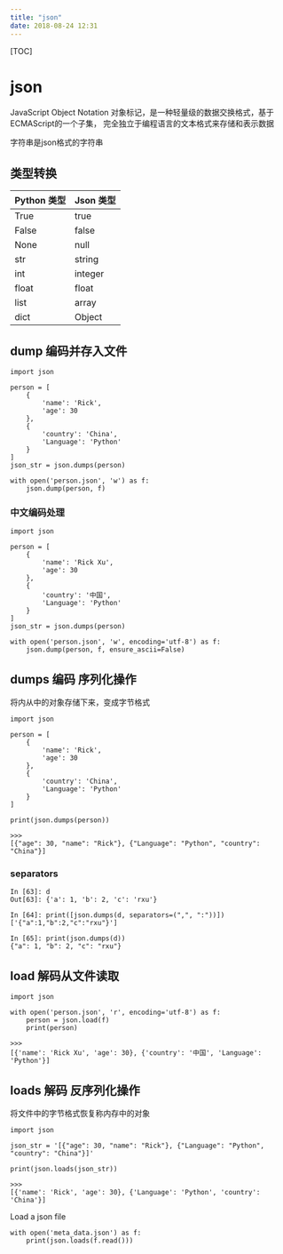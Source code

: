 ```yaml
---
title: "json"
date: 2018-08-24 12:31
---
```




[TOC]

# json

JavaScript Object Notation 对象标记，是一种轻量级的数据交换格式，基于ECMAScript的一个子集， 完全独立于编程语言的文本格式来存储和表示数据

字符串是json格式的字符串



## 类型转换

| Python 类型 | Json 类型 |
| :---------- | :-------- |
| True        | true      |
| False       | false     |
| None        | null      |
| str         | string    |
| int         | integer   |
| float       | float     |
| list        | array     |
| dict        | Object    |



## dump 编码并存入文件 

```
import json

person = [
    {
        'name': 'Rick',
        'age': 30
    },
    {
        'country': 'China',
        'Language': 'Python'
    }
]
json_str = json.dumps(person)

with open('person.json', 'w') as f:
    json.dump(person, f)
```



### 中文编码处理

```
import json

person = [
    {
        'name': 'Rick Xu',
        'age': 30
    },
    {
        'country': '中国',
        'Language': 'Python'
    }
]
json_str = json.dumps(person)

with open('person.json', 'w', encoding='utf-8') as f:
    json.dump(person, f, ensure_ascii=False)
```



## dumps 编码 序列化操作

将内从中的对象存储下来，变成字节格式

```
import json

person = [
    {
        'name': 'Rick',
        'age': 30
    },
    {
        'country': 'China',
        'Language': 'Python'
    }
]

print(json.dumps(person))

>>>
[{"age": 30, "name": "Rick"}, {"Language": "Python", "country": "China"}]
```



### separators

```
In [63]: d                                                                                                                                                                                                      
Out[63]: {'a': 1, 'b': 2, 'c': 'rxu'}

In [64]: print([json.dumps(d, separators=(",", ":"))])                                                                                                                                                          
['{"a":1,"b":2,"c":"rxu"}']

In [65]: print(json.dumps(d))                                                                                                                                                                                   
{"a": 1, "b": 2, "c": "rxu"}
```





## load 解码从文件读取

```
import json

with open('person.json', 'r', encoding='utf-8') as f:
    person = json.load(f)
    print(person)
    
>>>
[{'name': 'Rick Xu', 'age': 30}, {'country': '中国', 'Language': 'Python'}]
```



## loads 解码 反序列化操作

将文件中的字节格式恢复称内存中的对象

```
import json

json_str = '[{"age": 30, "name": "Rick"}, {"Language": "Python", "country": "China"}]'

print(json.loads(json_str))

>>>
[{'name': 'Rick', 'age': 30}, {'Language': 'Python', 'country': 'China'}]
```



Load a json file

```
with open('meta_data.json') as f:
    print(json.loads(f.read()))
```


